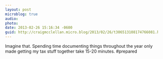 ```yaml
---
layout: post
microblog: true
audio: 
photo: 
date: 2013-02-26 15:16:34 -0600
guid: http://craigmcclellan.micro.blog/2013/02/26/t306513108174766081.html
---
```

Imagine that. Spending time documenting things throughout the year only made getting my tax stuff together take 15-20 minutes. #prepared
